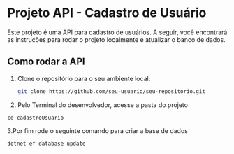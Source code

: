# Projeto API - Cadastro de Usuário

Este projeto é uma API para cadastro de usuários. A seguir, você encontrará as instruções para rodar o projeto localmente e atualizar o banco de dados.

## Como rodar a API

1. Clone o repositório para o seu ambiente local:

   ```bash
   git clone https://github.com/seu-usuario/seu-repositorio.git

2. Pelo Terminal do desenvolvedor, acesse a pasta do projeto

  ```
  cd cadastroUsuario
  ```
3.Por fim rode o seguinte comando para criar a base de dados
  ```
  dotnet ef database update
  ````
